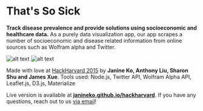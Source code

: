 # That's So Sick

**Track disease prevalence and provide solutions using socioeconomic and healthcare data.** 
As a purely data visualization app, our app scrapes a number of socioeconomic and disease related information from online sources such as Wolfram alpha and Twitter.

![alt text](http://i65.tinypic.com/nno7th.png "App Screenshot 1")
![alt text](http://i66.tinypic.com/zld72g.png "App Screenshot 2")

Made with love at [HackHarvard 2015](http://hackharvard.org/) by **Janine Ko, Anthony Liu, Sharon Shu and James Xue**. 
Tools used: Node.js, Twitter API, Wolfram Alpha API, Leaflet.js, D3.js, Materialize

Live version is available at **[janineko.github.io/hackharvard](http://janineko.github.io/hackharvard)**.
If you have any questions, reach out to us [via email](http://janineko.github.io/hackharvard)! 
